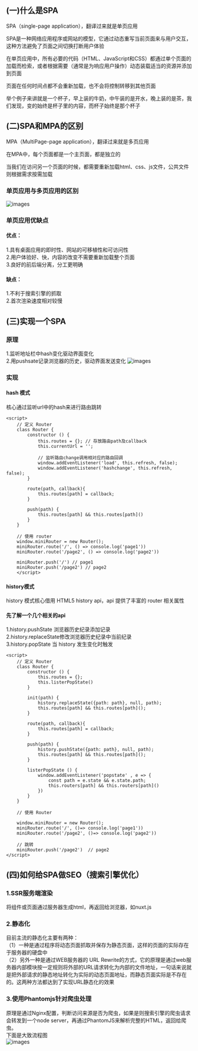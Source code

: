 ## (一)什么是SPA
SPA（single-page application），翻译过来就是单页应用  

SPA是一种网络应用程序或网站的模型，它通过动态重写当前页面来与用户交互，这种方法避免了页面之间切换打断用户体验  

在单页应用中，所有必要的代码（HTML、JavaScript和CSS）都通过单个页面的加载而检索，或者根据需要（通常是为响应用户操作）动态装载适当的资源并添加到页面  

页面在任何时间点都不会重新加载，也不会将控制转移到其他页面

举个例子来讲就是一个杯子，早上装的牛奶，中午装的是开水，晚上装的是茶，我们发现，变的始终是杯子里的内容，而杯子始终是那个杯子
## (二)SPA和MPA的区别
MPA（MultiPage-page application），翻译过来就是多页应用  

在MPA中，每个页面都是一个主页面，都是独立的  

当我们在访问另一个页面的时候，都需要重新加载html、css、js文件，公共文件则根据需求按需加载
### 单页应用与多页应用的区别
![images](./images/SPA和MPA的区别.PNG)
### 单页应用优缺点
#### 优点：
1.具有桌面应用的即时性、网站的可移植性和可访问性  
2.用户体验好、快，内容的改变不需要重新加载整个页面  
3.良好的前后端分离，分工更明确  
#### 缺点：
1.不利于搜索引擎的抓取  
2.首次渲染速度相对较慢  
## (三)实现一个SPA
### 原理
1.监听地址栏中hash变化驱动界面变化  
2.用pushsate记录浏览器的历史，驱动界面发送变化
![images](./images/SPA实现原理.PNG)
### 实现
#### hash 模式
核心通过监听url中的hash来进行路由跳转
```
<script>
    // 定义 Router
    class Router {
        constructor () {
            this.routes = {}; // 存放路由path及callback
            this.currentUrl = '';
            
            // 监听路由change调用相对应的路由回调
            window.addEventListener('load', this.refresh, false);
            window.addEventListener('hashchange', this.refresh, false);
        }
        
        route(path, callback){
            this.routes[path] = callback;
        }
        
        push(path) {
            this.routes[path] && this.routes[path]()
        }
    }

    // 使用 router
    window.miniRouter = new Router();
    miniRouter.route('/', () => console.log('page1'))
    miniRouter.route('/page2', () => console.log('page2'))

    miniRouter.push('/') // page1
    miniRouter.push('/page2') // page2
    </script>
```
#### history模式
history 模式核心借用 HTML5 history api，api 提供了丰富的 router 相关属性  
#### 先了解一个几个相关的api
1.history.pushState 浏览器历史纪录添加记录  
2.history.replaceState修改浏览器历史纪录中当前纪录  
3.history.popState 当 history 发生变化时触发  
```
<script>
    // 定义 Router
    class Router {
        constructor () {
            this.routes = {};
            this.listerPopState()
        }
        
        init(path) {
            history.replaceState({path: path}, null, path);
            this.routes[path] && this.routes[path]();
        }
        
        route(path, callback){
            this.routes[path] = callback;
        }
        
        push(path) {
            history.pushState({path: path}, null, path);
            this.routes[path] && this.routes[path]();
        }
        
        listerPopState () {
            window.addEventListener('popstate' , e => {
                const path = e.state && e.state.path;
                this.routers[path] && this.routers[path]()
            })
        }
    }

    // 使用 Router

    window.miniRouter = new Router();
    miniRouter.route('/', ()=> console.log('page1'))
    miniRouter.route('/page2', ()=> console.log('page2'))

    // 跳转
    miniRouter.push('/page2')  // page2
</script>
```
## (四)如何给SPA做SEO（搜索引擎优化）
### 1.SSR服务端渲染
将组件或页面通过服务器生成html，再返回给浏览器，如nuxt.js
### 2.静态化
目前主流的静态化主要有两种：  
（1）一种是通过程序将动态页面抓取并保存为静态页面，这样的页面的实际存在于服务器的硬盘中  
（2）另外一种是通过WEB服务器的 URL Rewrite的方式，它的原理是通过web服务器内部模块按一定规则将外部的URL请求转化为内部的文件地址，一句话来说就是把外部请求的静态地址转化为实际的动态页面地址，而静态页面实际是不存在的。这两种方法都达到了实现URL静态化的效果
### 3.使用Phantomjs针对爬虫处理
原理是通过Nginx配置，判断访问来源是否为爬虫，如果是则搜索引擎的爬虫请求会转发到一个node server，再通过PhantomJS来解析完整的HTML，返回给爬虫。  
下面是大致流程图  
![images](./images/流程图.PNG)
